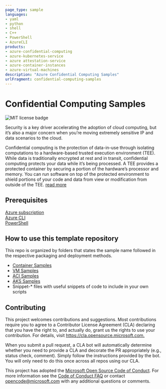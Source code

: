 ```yaml
---
page_type: sample
languages:
- yaml
- python
- shell
- C++
- PowerShell
- AzureCLI
products:
- azure-confidential-computing
- azure-kubernetes-service
- azure attestation-service
- azure-container-instances
- azure-virtual-machines
description: "Azure Confidential Computing Samples"
urlFragment: confidential-computing-samples
---
```


# Confidential Computing Samples

![MIT license badge](https://img.shields.io/badge/license-MIT-green.svg)

Security is a key driver accelerating the adoption of cloud computing, but it’s also a major concern when you’re moving extremely sensitive IP and data scenarios to the cloud.

Confidential computing is the protection of data-in-use through isolating computations to a hardware-based trusted execution environment (TEE). While data is traditionally encrypted at rest and in transit, confidential computing protects your data while it’s being processed. A TEE provides a protected container by securing a portion of the hardware’s processor and memory. You can run software on top of the protected environment to shield portions of your code and data from view or modification from outside of the TEE. [read more](https://azure.microsoft.com/en-us/solutions/confidential-compute/)

## Prerequisites

[Azure subscription](https://azure.microsoft.com/free/) \
[Azure CLI](https://docs.microsoft.com/en-us/cli/azure/install-azure-cli?view=azure-cli-latest) \
[PowerShell](https://learn.microsoft.com/en-us/powershell/azure/install-azure-powershell?view=azps-latest)

## How to use this template repository

This repo is organized by folders that states the sample name followed in the respective packaging and deployment methods.

- [Container Samples](/containersamples/README.md)
- [VM Samples](/vm-samples/README.md)
- [ACI Samples](/aci-samples/README.md)
- [AKS Samples](/aks-samples/README.md)
- Snippet-* files with useful snippets of code to include in your own scripts
 
## Contributing

This project welcomes contributions and suggestions.  Most contributions require you to agree to a
Contributor License Agreement (CLA) declaring that you have the right to, and actually do, grant us
the rights to use your contribution. For details, visit <https://cla.opensource.microsoft.com.>

When you submit a pull request, a CLA bot will automatically determine whether you need to provide
a CLA and decorate the PR appropriately (e.g., status check, comment). Simply follow the instructions
provided by the bot. You will only need to do this once across all repos using our CLA.

This project has adopted the [Microsoft Open Source Code of Conduct](https://opensource.microsoft.com/codeofconduct/).
For more information see the [Code of Conduct FAQ](https://opensource.microsoft.com/codeofconduct/faq/) or
contact [opencode@microsoft.com](mailto:opencode@microsoft.com) with any additional questions or comments.
